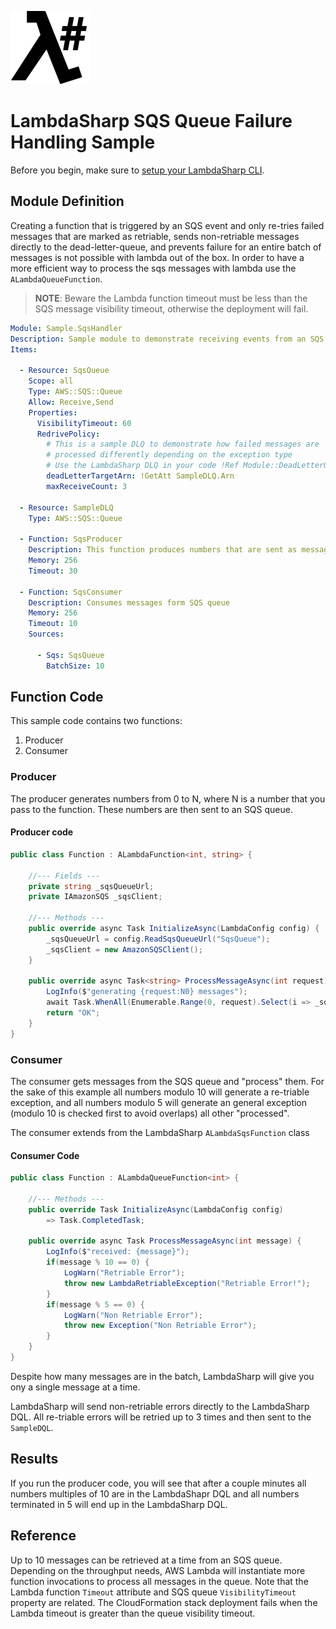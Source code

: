 ![λ#](../../src/DocFx/images/LambdaSharpLogo.png)

# LambdaSharp SQS Queue Failure Handling Sample

Before you begin, make sure to [setup your LambdaSharp CLI](https://lambdasharp.net/articles/Setup.html).

## Module Definition

Creating a function that is triggered by an SQS event and only re-tries failed messages that are marked as retriable, sends non-retriable messages
directly to the dead-letter-queue, and prevents failure for an entire batch of messages is not possible with lambda out of the box.
In order to have a more efficient way to process the sqs messages with lambda use the `ALambdaQueueFunction`.

> **NOTE**: Beware the Lambda function timeout must be less than the SQS message visibility timeout, otherwise the deployment will fail.

```yaml
Module: Sample.SqsHandler
Description: Sample module to demonstrate receiving events from an SQS queue
Items:

  - Resource: SqsQueue
    Scope: all
    Type: AWS::SQS::Queue
    Allow: Receive,Send
    Properties:
      VisibilityTimeout: 60
      RedrivePolicy:
        # This is a sample DLQ to demonstrate how failed messages are
        # processed differently depending on the exception type
        # Use the LambdaSharp DLQ in your code !Ref Module::DeadLetterQueue
        deadLetterTargetArn: !GetAtt SampleDLQ.Arn
        maxReceiveCount: 3

  - Resource: SampleDLQ
    Type: AWS::SQS::Queue

  - Function: SqsProducer
    Description: This function produces numbers that are sent as messages to the SQS queue
    Memory: 256
    Timeout: 30

  - Function: SqsConsumer
    Description: Consumes messages form SQS queue
    Memory: 256
    Timeout: 10
    Sources:

      - Sqs: SqsQueue
        BatchSize: 10
```

## Function Code
This sample code contains two functions:

1. Producer
1. Consumer

### Producer
The producer generates numbers from 0 to N, where N is a number that you pass to the function. These numbers are then sent to an SQS queue.

#### Producer code

```csharp
public class Function : ALambdaFunction<int, string> {

    //--- Fields ---
    private string _sqsQueueUrl;
    private IAmazonSQS _sqsClient;

    //--- Methods ---
    public override async Task InitializeAsync(LambdaConfig config) {
        _sqsQueueUrl = config.ReadSqsQueueUrl("SqsQueue");
        _sqsClient = new AmazonSQSClient();
    }

    public override async Task<string> ProcessMessageAsync(int request) {
        LogInfo($"generating {request:N0} messages");
        await Task.WhenAll(Enumerable.Range(0, request).Select(i => _sqsClient.SendMessageAsync(_sqsQueueUrl, i.ToString())));
        return "OK";
    }
}
```

### Consumer
The consumer gets messages from the SQS queue and "process" them. For the sake of this example all numbers modulo 10 will generate a re-triable exception,
and all numbers modulo 5 will generate an general exception (modulo 10 is checked first to avoid overlaps) all other "processed".

The consumer extends from the LambdaSharp `ALambdaSqsFunction` class

#### Consumer Code

```csharp
public class Function : ALambdaQueueFunction<int> {

    //--- Methods ---
    public override Task InitializeAsync(LambdaConfig config)
        => Task.CompletedTask;

    public override async Task ProcessMessageAsync(int message) {
        LogInfo($"received: {message}");
        if(message % 10 == 0) {
            LogWarn("Retriable Error");
            throw new LambdaRetriableException("Retriable Error!");
        }
        if(message % 5 == 0) {
            LogWarn("Non Retriable Error");
            throw new Exception("Non Retriable Error");
        }
    }
}
```

Despite how many messages are in the batch, LambdaSharp will give you ony a single message at a time.

LambdaSharp will send non-retriable errors directly to the LambdaSharp DQL. All re-triable errors will be retried up to 3 times and then sent to the `SampleDQL`.

## Results

If you run the producer code, you will see that after a couple minutes all numbers multiples of 10 are in the LambdaShapr DQL and all numbers terminated in 5 will end up in the LambdaSharp DQL.

## Reference

Up to 10 messages can be retrieved at a time from an SQS queue. Depending on the throughput needs, AWS Lambda will instantiate more function invocations to process all messages in the queue. Note that the Lambda function `Timeout` attribute and SQS queue `VisibilityTimeout` property are related. The CloudFormation stack deployment fails when the Lambda timeout is greater than the queue visibility timeout.